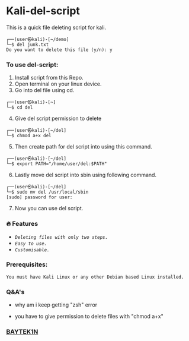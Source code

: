 # Kali-del-script
This is a quick file deleting script for kali.

```shell
┌──(user㉿kali)-[~/demo]
└─$ del junk.txt
Do you want to delete this file (y/n): y
```


### To use del-script:

1. Install script from this Repo.
2. Open terminal on your linux device.
3. Go into del file using cd.
```shell
┌──(user㉿kali)-[~]
└─$ cd del
```
4. Give del script permission to delete
```shell
┌──(user㉿kali)-[~/del]
└─$ chmod a+x del
```
5. Then create path for del script into using this command. 
```shell
┌──(user㉿kali)-[~/del]
└─$ export PATH="/home/user/del:$PATH"
```
6. Lastly move del script into sbin using following command.
```shell
┌──(user㉿kali)-[~/del]
└─$ sudo mv del /usr/local/sbin
[sudo] password for user:
```
7. Now you can use del script.



### :fire: Features

- _`Deleting files with only two steps.`_
- _`Easy to use.`_
- _`Customisable.`_

### Prerequisites:

```
You must have Kali Linux or any other Debian based Linux installed.
```

### Q&A's
- why am i keep getting "zsh" error
+ you have to give permission to delete files with "chmod a+x"


### <a href="https://github.com/BAYTEK1N">BAYTEK1N</a>

